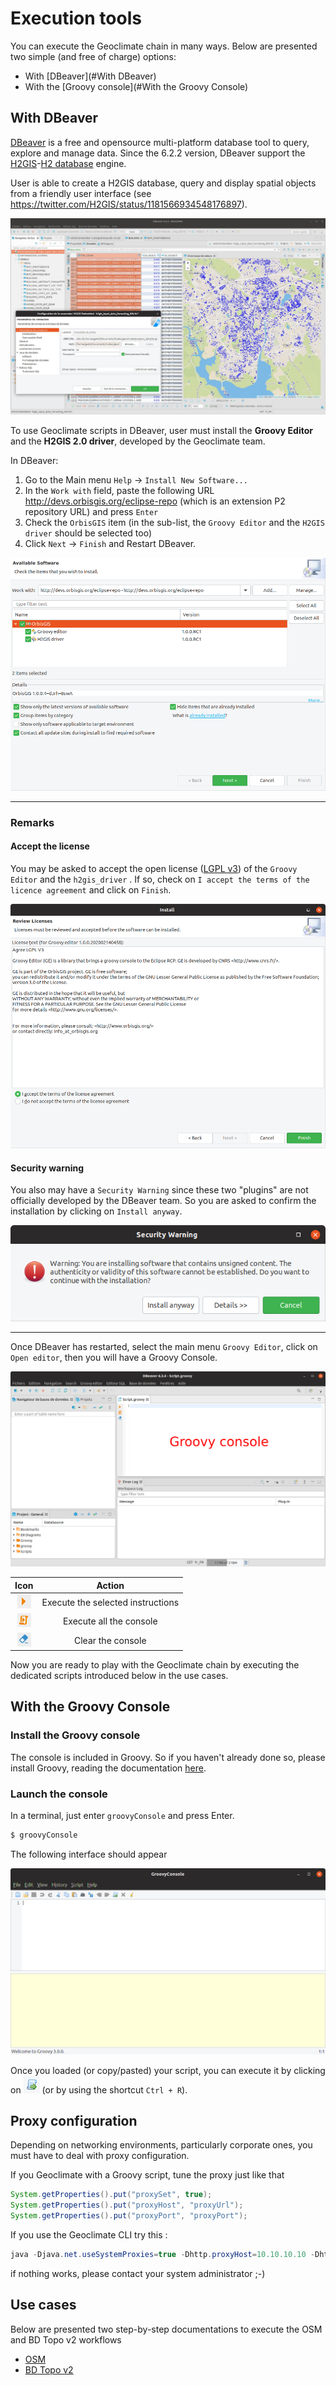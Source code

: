 # Execution tools

You can execute the Geoclimate chain in many ways. Below are presented two simple (and free of charge) options:

- With [DBeaver](#With DBeaver)
- With the [Groovy console](#With the Groovy Console)



## With DBeaver

[DBeaver](https://dbeaver.io/) is a free and opensource multi-platform database tool to query, explore and manage data. Since the 6.2.2 version, DBeaver support the [H2GIS](http://h2gis.org/)-[H2 database](https://www.h2database.com/) engine. 

User is able to create a H2GIS database, query and display spatial objects from a friendly user interface (see https://twitter.com/H2GIS/status/1181566934548176897).

![](../resources/images/for_users/dbeaver_twitter.jpeg)



To use Geoclimate scripts in DBeaver, user must install the **Groovy Editor** and the **H2GIS 2.0 driver**, developed by the Geoclimate team.

In DBeaver:

1. Go to the Main menu `Help` -> `Install New Software...`
2. In the `Work with` field, paste the following URL http://devs.orbisgis.org/eclipse-repo (which is an extension P2 repository URL) and press `Enter`
3. Check the `OrbisGIS` item (in the sub-list, the `Groovy Editor` and the `H2GIS driver` should be selected too)
4. Click `Next` -> `Finish` and Restart DBeaver.

![](../resources/images/for_users/dbeaver_install_plugins.png)





------

### Remarks

#### Accept the license

You may be asked to accept the open license ([LGPL v3](https://www.gnu.org/licenses/lgpl-3.0.en.html)) of the `Groovy Editor` and the `h2gis_driver` . If so, check on `I accept the terms of the licence agreement` and click on `Finish`.

![dbeaver_accept_licence](../resources/images/for_users/dbeaver_accept_licence.png)



#### Security warning

You also may have a `Security Warning` since these two "plugins" are not officially developed by the DBeaver team. So you are asked to confirm the installation by clicking on `Install anyway`.

![dbeaver_install_anyway](../resources/images/for_users/dbeaver_install_anyway.png)

------



Once DBeaver has restarted, select the main menu `Groovy Editor`, click on `Open editor`, then you will have a Groovy Console.

![](../resources/images/for_users/dbeaver_groovy_console_text.png)



|                             Icon                             |              Action               |
| :----------------------------------------------------------: | :-------------------------------: |
| ![dbeaver_groovy_console_execute](../resources/images/for_users/dbeaver_groovy_console_execute.png) | Execute the selected instructions |
| ![dbeaver_groovy_console_execute_all](../resources/images/for_users/dbeaver_groovy_console_execute_all.png) |      Execute all the console      |
| ![dbeaver_groovy_console_erase](../resources/images/for_users/dbeaver_groovy_console_erase.png) |         Clear the console         |



Now you are ready to play with the Geoclimate chain by executing the dedicated scripts introduced below in the use cases.



## With the Groovy Console

### Install the Groovy console

The console is included in Groovy. So if you haven't already done so, please install Groovy, reading the documentation [here](./execution_environment.md#Requirements).

### Launch the console

In a terminal, just enter `groovyConsole` and press Enter.

```bash
$ groovyConsole
```

The following interface should appear

![groovy_console](../resources/images/for_users/groovy_console.png)

Once you loaded (or copy/pasted) your script, you can execute it by clicking on ![](../resources/images/for_users/groovy_console_execute.png) (or by using the shortcut `Ctrl + R`).

## Proxy configuration

Depending on networking environments, particularly corporate ones, you must have to deal with proxy configuration.

If you Geoclimate with a Groovy script, tune the proxy just like that

```java
System.getProperties().put("proxySet", true);
System.getProperties().put("proxyHost", "proxyUrl");
System.getProperties().put("proxyPort", "proxyPort");
```
If you use the Geoclimate CLI try this :

```java
java -Djava.net.useSystemProxies=true -Dhttp.proxyHost=10.10.10.10 -Dhttp.proxyPort=8080  -jar  Geoclimate.jar -f osm_geoclimate.json
```
if nothing works, please contact your system administrator ;-)


## Use cases

Below are presented two step-by-step documentations to execute the OSM and BD Topo v2 workflows

- [OSM](./execution_examples/run_osm.md)
- [BD Topo v2](./execution_examples/run_bd_topo_v2.md)
